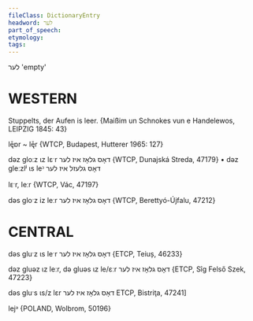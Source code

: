 ```yaml
---
fileClass: DictionaryEntry
headword: לער
part_of_speech: 
etymology: 
tags: 
---
```

לער
'empty'

WESTERN
========

Stuppelts, der Aufen is leer.
{Maißim un Schnokes vun e Handelewos, LEIPZIG 1845: 43}

lę̄ɒr ~ lę̄r {WTCP, Budapest, Hutterer 1965: 127}

dəz gloːz ɩz lɛˑr דאָס גלאָז איז לער {WTCP, Dunajská Streda, 47179}
	•	dəz gleːzlʲ ɩs leᵓ דאָס גלעזל איז לער

lᴇˑr, leːr {WTCP, Vác, 47197}

dəs gloˑz iz leːr דאָס גלאָז איז לער {WTCP, Berettyó-Újfalu, 47212}

CENTRAL
========

dəs gluˑz ɩs leˑr דאָס גלאָז איז לער {ETCP, Teiuș, 46233}

dəz gluəz ɩz leːr, də gluəs ɩz le/ɛːr דאָס גלאָז איז לער {ETCP, Sîg Felső Szek, 47223}

dəs gluˑs ɩs/z lɛr דאָס גלאָז איז לער ETCP, Bistriţa, 47241]

lejᵊ {POLAND, Wolbrom, 50196}